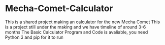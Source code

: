 # Mecha-Comet-Calculator
This is a shared project making an calculator for the new Mecha Comet
This is a project still under the making and we have timeline of around 3-6 months
The Basic Calculator Program and Code is avaliable, you need Python 3 and pip for it to run
